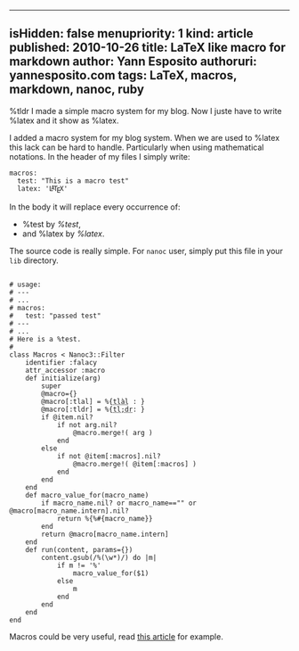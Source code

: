 -----
isHidden:       false
menupriority:   1
kind:           article
published: 2010-10-26
title: LaTeX like macro for markdown
author: Yann Esposito
authoruri: yannesposito.com
tags:  LaTeX, macros, markdown, nanoc, ruby
-----

<div class="intro">

%tldr I made a simple macro system for my blog. Now I juste have to write %<span></span>latex and it show as %latex.

</div>

I added a macro system for my blog system.
When we are used to %latex this lack can be hard to handle.
Particularly when using mathematical notations.
In the header of my files I simply write:

<pre><code class="yaml">macros:
  test: "This is a macro test"
  latex: '<span style="text-transform: uppercase">L<sup style="vertical-align: 0.15em; margin-left: -0.36em; margin-right: -0.15em; font-size: .85em">a</sup>T<sub style="vertical-align: -0.5ex; margin-left: -0.1667em; margin-right: -0.125em; font-size: 1em">e</sub>X</span>'
</code></pre>

In the body it will replace every occurrence of:

- %<span></span>test by *%test*,
- and %<span></span>latex by *%latex*.

The source code is really simple.
For `nanoc` user, simply put this file in your `lib` directory.

<code class="ruby" file="macros.rb">
# usage:
# ---
# ...
# macros:
#   test: "passed test"
# ---
# ...
# Here is a %test.
#
class Macros < Nanoc3::Filter
    identifier :falacy
    attr_accessor :macro
    def initialize(arg)
        super
        @macro={}
        @macro[:tlal] = %{<span class="sc"><abbr title="Trop long à lire">tlàl</abbr> : </span>}
        @macro[:tldr] = %{<span class="sc"><abbr title="Too long; didn't read">tl;dr</abbr>: </span>}
        if @item.nil?
            if not arg.nil?
                @macro.merge!( arg )
            end
        else
            if not @item[:macros].nil?
                @macro.merge!( @item[:macros] )
            end
        end
    end
    def macro_value_for(macro_name)
        if macro_name.nil? or macro_name=="" or @macro[macro_name.intern].nil?
            return %{%#{macro_name}} 
        end
        return @macro[macro_name.intern]
    end
    def run(content, params={})
        content.gsub(/%(\w*)/) do |m| 
            if m != '%'
                macro_value_for($1)
            else
                m
            end
        end
    end
end
</code></pre>

Macros could be very useful, read [this article](http://adam.gomaa.us/blog/2007/oct/22/markdown-doesnt-scale/index.html) for example.
